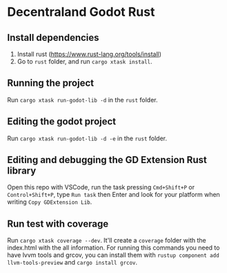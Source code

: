 # Decentraland Godot Rust

## Install dependencies

1. Install rust (https://www.rust-lang.org/tools/install)
2. Go to `rust` folder, and run `cargo xtask install`.


## Running the project

Run `cargo xtask run-godot-lib -d` in the `rust` folder.

## Editing the godot project

Run `cargo xtask run-godot-lib -d -e` in the `rust` folder.

## Editing and debugging the GD Extension Rust library

Open this repo with VSCode, run the task pressing `Cmd+Shift+P` or `Control+Shift+P`, type `Run task` then Enter and look for your platform when writing `Copy GDExtension Lib`.

## Run test with coverage
Run `cargo xtask coverage --dev`. It'll create a `coverage` folder with the index.html with the all information. For running this commands you need to have lvvm tools and grcov, you can install them with `rustup component add llvm-tools-preview` and `cargo install grcov`.
